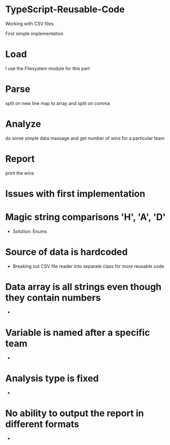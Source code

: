 # TypeScript-Reusable-Code

Working with CSV files

First simple implementation

# Load

I use the Filesystem module for this part

# Parse

split on new line
map to array and split on comma

# Analyze

do some simple data massage and get number of wins for a particular team

# Report

print the wins

# Issues with first implementation

# Magic string comparisons 'H', 'A', 'D'

- Solution: Enums

# Source of data is hardcoded

- Breaking out CSV file reader into separate class for more reusable code

# Data array is all strings even though they contain numbers

-

# Variable is named after a specific team

-

# Analysis type is fixed

-

# No ability to output the report in different formats

-
